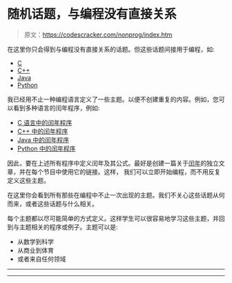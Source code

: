# 随机话题，与编程没有直接关系

> 原文：<https://codescracker.com/nonprog/index.htm>

在这里你只会得到与编程没有直接关系的话题。但这些话题间接用于编程，如:

*   [C](/c/index.htm)
*   [C++](/cpp/index.htm)
*   [Java](/java/index.htm)
*   [Python](/python/index.htm)

我已经用不止一种编程语言定义了一些主题。以便不创建重复的内容。例如，您可以看到多种语言的闰年程序，例如:

*   [C 语言中的闰年程序](/c/program/c-program-check-leap-year.htm)
*   [C++ 中的闰年程序](/cpp/program/cpp-program-check-leap-year.htm)
*   [Java 中的闰年程序](/java/program/java-program-check-leap-year.htm)
*   [Python 中的闰年程序](/python/program/python-program-check-leap-year.htm)

因此，要在上述所有程序中定义闰年及其公式。最好是创建一篇关于[闰年](/nonprog/leap-year.htm)的独立文章，并在每个节目中使用它的链接。这样， 我们可以立即开始编程，而不用反复定义这些主题。

在这里你会看到所有那些在编程中不止一次出现的主题。我们不关心这些话题从何而来，或者这些话题与什么相关。

每个主题都以尽可能简单的方式定义。这样学生可以很容易地学习这些主题，并回到与主题相关的程序或例子。主题可以是:

*   从数学到科学
*   从商业到体育
*   或者来自任何领域

* * *

* * *